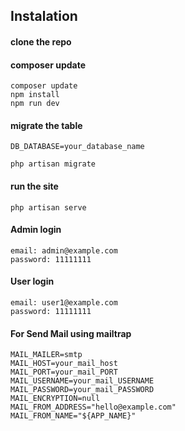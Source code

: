 ## Instalation


#### clone the repo

#### composer update
```ch
composer update
npm install
npm run dev
```

#### migrate the table
```ch
DB_DATABASE=your_database_name
```
```ch
php artisan migrate
```

#### run the site

```ch
php artisan serve
```

#### Admin login
```ch
email: admin@example.com
password: 11111111
```

#### User login
```ch
email: user1@example.com
password: 11111111
```

#### For Send Mail using mailtrap
```ch
MAIL_MAILER=smtp
MAIL_HOST=your_mail_host
MAIL_PORT=your_mail_PORT
MAIL_USERNAME=your_mail_USERNAME
MAIL_PASSWORD=your_mail_PASSWORD
MAIL_ENCRYPTION=null
MAIL_FROM_ADDRESS="hello@example.com"
MAIL_FROM_NAME="${APP_NAME}"
```
